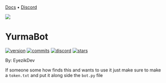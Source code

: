 [Docs](https://www.eyezik.net/yurmabot/docs) • [Discord](https://discord.gg/gGApA6u5VQ)

![](https://i.imgur.com/dDfWZso.png)

# YurmaBot

[![version](https://img.shields.io/github/v/release/eyezikdev/Yurmabot?color=blueviolet)]()
[![commits](https://img.shields.io/github/commits-since/eyezikdev/yurmabot/latest?color=blueviolet)]()
[![discord](https://img.shields.io/discord/509870514492407819?color=blueviolet&label=The%20Wave&logo=Discord&logoColor=blueviolet)](https://discord.gg/b2Xm9MsC)
[![stars](https://img.shields.io/github/stars/eyezikdev/yurmabot?color=blueviolet)]()

By: EyezikDev

If someone some how finds this and wants to use it just make sure to make a 
```token.txt``` and put it along side the ```bot.py``` file


 

